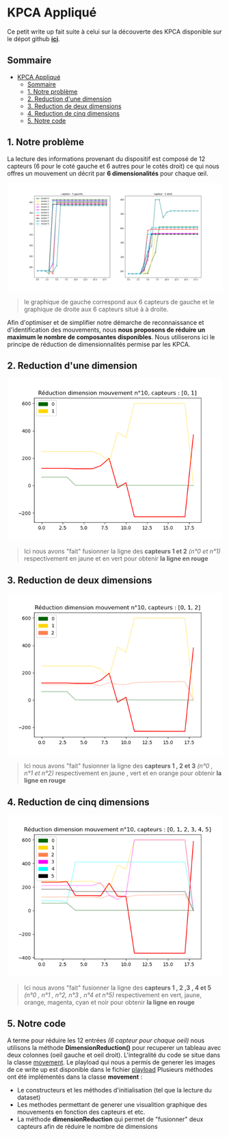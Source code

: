 # KPCA Appliqué

Ce petit write up fait suite à celui sur la découverte des KPCA disponible sur le dépot github **[ici](https://github.com/Matomatt/wyes-ai/tree/KPCA/Decouverte_KPCA)**. 
## Sommaire
- [KPCA Appliqué](#kpca-appliqué)
  - [Sommaire](#sommaire)
  - [1. Notre problème](#1-notre-problème)
  - [2. Reduction d'une dimension](#2-reduction-dune-dimension)
  - [3. Reduction de deux dimensions](#3-reduction-de-deux-dimensions)
  - [4. Reduction de cinq dimensions](#4-reduction-de-cinq-dimensions)
  - [5. Notre code](#5-notre-code)

## 1. Notre problème
La lecture des informations provenant du dispositif est composé de 12 capteurs (6 pour le coté gauche et 6 autres pour le cotés droit) ce qui nous offres un mouvement un décrit par **6 dimensionalités** pour chaque œil.

![image n°1](images/image_1.png)

> le graphique de gauche correspond aux 6 capteurs de gauche et le graphique de droite aux 6 capteurs situé à à droite. 

Afin d'optimiser et de simplifier notre démarche de reconnaissance et d'identification des mouvements, nous **nous proposons de réduire un maximum le nombre de composantes disponibles**. Nous utiliserons ici le principe de réduction de dimensionnalités permise par les KPCA.   
## 2. Reduction d'une dimension
![image n°2](images/figure1.png)
> Ici nous avons "fait" fusionner la ligne des **capteurs 1 et 2** _(n°0 et n°1)_ respectivement en jaune et en vert pour obtenir **la ligne en rouge** 
## 3. Reduction de deux dimensions
![image n°3](images/figure2.png)
> Ici nous avons "fait" fusionner la ligne des **capteurs 1 , 2 et 3** _(n°0 , n°1 et n°2)_ respectivement en jaune , vert  et en orange pour obtenir **la ligne en rouge** 
## 4. Reduction de cinq dimensions
![image n°4](images/figure3.png)
> Ici nous avons "fait" fusionner la ligne des **capteurs 1 , 2 ,3 , 4 et 5** _(n°0 , n°1 , n°2, n°3 , n°4 et n°5)_ respectivement en vert, jaune, orange, magenta, cyan et noir pour obtenir **la ligne en rouge** 
## 5. Notre code
A terme pour réduire les 12 entrées _(6 capteur pour chaque oeil)_ nous utilisons la méthode **DimensionReduction()** pour recuperer un tableau avec deux colonnes (oeil gauche et oeil droit).
L'integralité du code se situe dans la classe [movement](movement.py). Le playload qui nous a permis de generer les images de ce write up est disponible dans le fichier [playload](playload.py)
Plusieurs méthodes ont été implémentés dans la classe **movement** : 
* Le constructeurs et les méthodes d'initialisation (tel que la lecture du dataset)
* Les methodes permettant de generer une visualition graphique des mouvements en fonction des capteurs et etc.
* La méthode **dimensionReduction** qui permet de "fusionner" deux capteurs afin de réduire le nombre de dimensions
